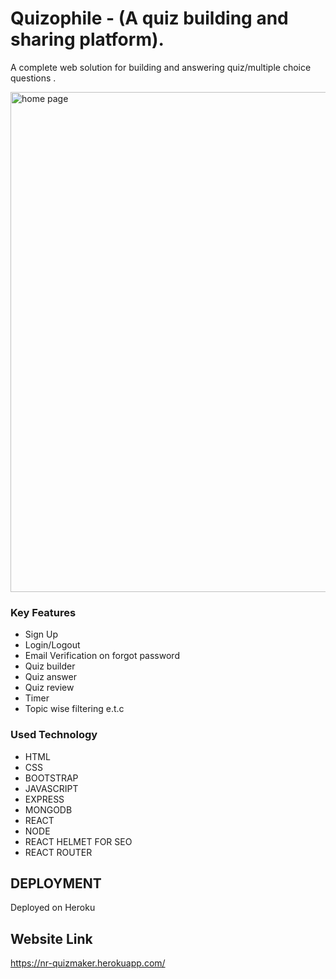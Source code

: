 # Quizophile - (A quiz building and sharing platform).

A complete web solution  for building and answering quiz/multiple choice questions .

<img src="https://drive.google.com/uc?export=view&id=1TyGosKIGvmfMKyrgaLLPgoumxemWnGZh" width ="800" alt ="home page" />

### Key Features
* Sign Up
* Login/Logout
* Email Verification on forgot password
* Quiz builder
* Quiz answer
* Quiz review 
* Timer
* Topic wise filtering e.t.c

### Used Technology
* HTML
* CSS
* BOOTSTRAP
* JAVASCRIPT
* EXPRESS
* MONGODB
* REACT
* NODE
* REACT HELMET FOR SEO
* REACT ROUTER

## DEPLOYMENT  
 Deployed on Heroku
 
## Website Link
https://nr-quizmaker.herokuapp.com/
